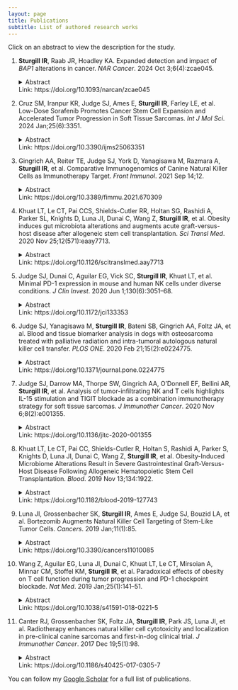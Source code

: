 ```yaml
---
layout: page
title: Publications
subtitle: List of authored research works
---
```


Click on an abstract to view the description for the study.

1.	**Sturgill IR**, Raab JR, Hoadley KA. Expanded detection and impact of _BAP1_ alterations in cancer. _NAR Cancer_. 2024 Oct 3;6(4):zcae045.
    <details>
      
      <summary>Abstract</summary>
    
      Aberrant expression of the BAP1 (BRCA associated protein 1) tumor suppressor gene is a prominent risk factor for several tumor types and is important in tumor evolution and progression. Here we performed integrated multi-omics analyses using data from The Cancer Genome Atlas for 33 cancer types and over 10,000 individuals to identify alterations leading to BAP1 disruption. We combined existing variant calls and new calls derived from a de novo local realignment pipeline across multiple independent variant callers, increasing somatic variant detection by 41% from 182 to 257, including 11 indels ≥40 bp. The expanded detection of mutations highlights the power of new tools to uncover longer indels and impactful mutations. We developed an expression-based BAP1 activity score and identified a transcriptional profile associated with BAP1 disruption in cancer. BAP1 has been proposed to play a critical role in controlling tumor plasticity and normal cell fate. Leveraging human and mouse liver datasets, BAP1 loss in normal cells resulted in lower BAP1 activity scores and lower scores were associated with a less-differentiated phenotype in embryonic cells. Together, our expanded BAP1 mutant samples revealed a transcriptional signature in cancer cells, supporting BAP1’s influences on cellular plasticity and cell identity maintenance.   
    </details>
    Link: https://doi.org/10.1093/narcan/zcae045
    <br />

2.	Cruz SM, Iranpur KR, Judge SJ, Ames E, **Sturgill IR**, Farley LE, et al. Low-Dose Sorafenib Promotes Cancer Stem Cell Expansion and Accelerated Tumor Progression in Soft Tissue Sarcomas. _Int J Mol Sci_. 2024 Jan;25(6):3351. 
    <details>
      
      <summary>Abstract</summary>
    
      The cancer stem cell (CSC) hypothesis postulates that heterogeneous human cancers harbor a population of stem-like cells which are resistant to cytotoxic therapies, thus providing a reservoir of relapse following conventional therapies like chemotherapy and radiation (RT). CSCs have been observed in multiple human cancers, and their presence has been correlated with worse clinical outcomes. Here, we sought to evaluate the impact of drug dosing of the multi-tyrosine kinase inhibitor, sorafenib, on CSC and non-CSCs in soft tissue sarcoma (STS) models, hypothesizing differential effects of sorafenib based on dose and target cell population. In vitro, human cancer cell lines and primary STS from surgical specimens were exposed to escalating doses of sorafenib to determine cell viability and expression of CSC marker aldehyde dehydrogenase (ALDH). In vivo, ALDHbright CSCs were isolated, exposed to sorafenib, and xenograft growth and survival analyses were performed. We observed that sarcoma CSCs appear to paradoxically respond to the tyrosine kinase inhibitor sorafenib at low doses with increased proliferation and stem-like function of CSCs, whereas anti-viability effects dominated at higher doses. Importantly, STS patients receiving neoadjuvant sorafenib and RT on a clinical trial (NCT00864032) showed increased CSCs post therapy, and higher ALDH scores post therapy were associated with worse metastasis-free survival. These data suggest that low-dose sorafenib may promote the CSC phenotype in STS with clinically significant effects, including increased tumor growth and higher rates of metastasis formation in sarcoma patients.
    </details>
    Link: https://doi.org/10.3390/ijms25063351
    <br />
    
3.	Gingrich AA, Reiter TE, Judge SJ, York D, Yanagisawa M, Razmara A, **Sturgill IR**, et al. Comparative Immunogenomics of Canine Natural Killer Cells as Immunotherapy Target. _Front Immunol_. 2021 Sep 14;12. 
    <details>
      
      <summary>Abstract</summary>
    
      Natural killer (NK) cells are key effectors of the innate immune system, but major differences between human and murine NK cells have impeded translation. Outbred dogs offer an important link for studies of NK biology and immunotherapy. We analyzed gene expression of putative NK populations from healthy dogs and dogs with naturally-occurring cancers examining differential gene expression across multiple conditions, including steady-state, in vitro activation with cytokines and co-culture, and in vivo activation with inhaled IL-15 in dogs receiving IL-15 immunotherapy. We also compared dog, mouse and human CD3-NKp46+ NK cells using a novel orthologous transcriptome. Distinct transcriptional profiles between NK populations exist between conditions and in vitro versus in vivo treatments. In cross-species analysis, canine NK cells were globally more similar to human NK cells than mice. These data define canine NK cell gene expression under multiple conditions and across species, filling an important gap in translational NK studies.  
    </details>
    Link: https://doi.org/10.3389/fimmu.2021.670309
    <br />
    
4.	Khuat LT, Le CT, Pai CCS, Shields-Cutler RR, Holtan SG, Rashidi A, Parker SL, Knights D, Luna JI, Dunai C, Wang Z, **Sturgill IR**, et al. Obesity induces gut microbiota alterations and augments acute graft-versus-host disease after allogeneic stem cell transplantation. _Sci Transl Med_. 2020 Nov 25;12(571):eaay7713. 
    <details>
      
      <summary>Abstract</summary>
    
      The efficacy of allogeneic hematopoietic stem cell transplantation (allo-HSCT) is limited by acute and chronic graft-versus-host disease (GVHD). The impact of obesity on allo-HSCT outcomes is poorly understood. Here, we report that obesity had a negative and selective impact on acute gut GVHD after allo-HSCT in mice with diet-induced obesity (DIO). These animals exhibited increased gut permeability, endotoxin translocation across the gut, and radiation-induced gastrointestinal damage after allo-HSCT. After allo-HSCT, both male and female DIO mouse recipients showed increased proinflammatory cytokine production and expression of the GVHD marker ST2 (IL-33R) and MHC class II molecules; they also exhibited decreased survival associated with acute severe gut GVHD. This rapid-onset, obesity-associated gut GVHD depended on donor CD4+ T cells and occurred even with a minor MHC mismatch between donor and recipient animals. Retrospective analysis of clinical cohorts receiving allo-HSCT transplants from unrelated donors revealed that recipients with a high body mass index (BMI, >30) had reduced survival and higher serum ST2 concentrations compared with nonobese transplant recipients. Assessment of both DIO mice and allo-HSCT recipients with a high BMI revealed reduced gut microbiota diversity and decreased Clostridiaceae abundance. Prophylactic antibiotic treatment protected DIO mouse recipients from endotoxin translocation across the gut and increased inflammatory cytokine production, as well as gut pathology and mortality, but did not protect against later development of chronic skin GVHD. These results suggest that obesity-induced alterations of the gut microbiota may affect GVHD after allo-HSCT in DIO mice, which could be ameliorated by prophylactic antibiotic treatment.  
    </details>
    Link: https://doi.org/10.1126/scitranslmed.aay7713
    <br />
    
5.	Judge SJ, Dunai C, Aguilar EG, Vick SC, **Sturgill IR**, Khuat LT, et al. Minimal PD-1 expression in mouse and human NK cells under diverse conditions. _J Clin Invest_. 2020 Jun 1;130(6):3051–68. 
    <details>
      
      <summary>Abstract</summary>
    
      PD-1 expression is a hallmark of both early antigen-specific T cell activation and later chronic stimulation, suggesting key roles in both naive T cell priming and memory T cell responses. Although significant similarities exist between T cells and NK cells, there are critical differences in their biology and functions reflecting their respective adaptive and innate immune effector functions. Expression of PD-1 on NK cells is controversial despite rapid incorporation into clinical cancer trials. Our objective was to stringently and comprehensively assess expression of PD-1 on both mouse and human NK cells under multiple conditions and using a variety of readouts. We evaluated NK cells from primary human tumor samples, after ex vivo culturing, and from multiple mouse tumor and viral models using flow cytometry, quantitative reverse-transcriptase PCR (qRT-PCR), and RNA-Seq for PD-1 expression. We demonstrate that, under multiple conditions, human and mouse NK cells consistently lack PD-1 expression despite the marked upregulation of other activation/regulatory markers, such as TIGIT. This was in marked contrast to T cells, which were far more prominent within all tumors and expressed PD-1. These data have important implications when attempting to discern NK from T cell effects and to determine whether PD-1 targeting can be expected to have direct effects on NK cell functions.  
    </details>
    Link: https://doi.org/10.1172/jci133353
    <br />
    
6.	Judge SJ, Yanagisawa M, **Sturgill IR**, Bateni SB, Gingrich AA, Foltz JA, et al. Blood and tissue biomarker analysis in dogs with osteosarcoma treated with palliative radiation and intra-tumoral autologous natural killer cell transfer. _PLOS ONE_. 2020 Feb 21;15(2):e0224775. 
    <details>
      
      <summary>Abstract</summary>
    
      We have previously reported radiation-induced sensitization of canine osteosarcoma (OSA) to natural killer (NK) therapy, including results from a first-in-dog clinical trial. Here, we report correlative analyses of blood and tissue specimens for signals of immune activation in trial subjects. Among 10 dogs treated with palliative radiotherapy (RT) and intra-tumoral adoptive NK transfer, we performed ELISA on serum cytokines, flow cytometry for immune phenotype of PBMCs, and PCR on tumor tissue for immune-related gene expression. We then queried The Cancer Genome Atlas (TCGA) to evaluate the association of cytotoxic/immune-related gene expression with human sarcoma survival. Updated survival analysis revealed five 6-month survivors, including one dog who lived 17.9 months. Using feeder line co-culture for NK expansion, we observed maximal activation of dog NK cells on day 17–19 post isolation with near 100% expression of granzyme B and NKp46 and high cytotoxic function in the injected NK product. Among dogs on trial, we observed a trend for higher baseline serum IL-6 to predict worse lung metastasis-free and overall survival (P = 0.08). PCR analysis revealed low absolute gene expression of CD3, CD8, and NKG2D in untreated OSA. Among treated dogs, there was marked heterogeneity in the expression of immune-related genes pre- and post-treatment, but increases in CD3 and CD8 gene expression were higher among dogs that lived > 6 months compared to those who did not. Analysis of the TCGA confirmed significant differences in survival among human sarcoma patients with high and low expression of genes associated with greater immune activation and cytotoxicity (CD3e, CD8a, IFN-γ, perforin, and CD122/IL-2 receptor beta). Updated results from a first-in-dog clinical trial of palliative RT and autologous NK cell immunotherapy for OSA illustrate the translational relevance of companion dogs for novel cancer therapies. Similar to human studies, analyses of immune markers from canine serum, PBMCs, and tumor tissue are feasible and provide insight into potential biomarkers of response and resistance.   
    </details>
    Link: https://doi.org/10.1371/journal.pone.0224775
    <br />
    
7.	Judge SJ, Darrow MA, Thorpe SW, Gingrich AA, O’Donnell EF, Bellini AR, **Sturgill IR**, et al. Analysis of tumor-infiltrating NK and T cells highlights IL-15 stimulation and TIGIT blockade as a combination immunotherapy strategy for soft tissue sarcomas. _J Immunother Cancer_. 2020 Nov 6;8(2):e001355. 
    <details>
      
      <summary>Abstract</summary>
    
      Purpose

      Given the unmet need for novel immunotherapy in soft tissue sarcoma (STS), we sought to characterize the phenotype and function of intratumoral natural killer (NK) and T cells to identify novel strategies to augment tumor-infiltrating lymphocyte (TIL) function.
  	
      Experimental design
      
      Using prospectively collected specimens from dogs and humans with sarcomas, archived specimens, and The Cancer Genome Atlas (TCGA) data, we evaluated blood and tumor NK and T cell phenotype and function and correlated those with outcome. We then assessed the effects of interleukin 15 (IL-15) stimulation on both NK and T cell activation and TIGIT upregulation. Finally, we evaluated cytotoxic effects of IL-15 combined with TIGIT blockade using a novel anti-TIGIT antibody.
  	
      Results
      
      TILs were strongly associated with survival outcome in both archived tissue and TCGA, but higher TIL content was also associated with higher TIGIT expression. Compared with blood, intratumoral NK and T cells showed significantly higher expression of both activation and exhaustion markers, in particular TIGIT. Ex vivo stimulation of blood and tumor NK and T cells from patients with STS with IL-15 further increased both activation and exhaustion markers, including TIGIT. Dogs with metastatic osteosarcoma receiving inhaled IL-15 also exhibited upregulation of activation markers and TIGIT. Ex vivo, combined IL-15 and TIGIT blockade using STS blood and tumor specimens significantly increased cytotoxicity against STS targets.
  	
      Conclusion
      
      Intratumoral NK and T cells are prognostic in STS, but their activation is marked by significant upregulation of TIGIT. Our data suggest that combined IL-15 and TIGIT blockade may be a promising clinical strategy in STS. 
    </details>
    Link: https://doi.org/10.1136/jitc-2020-001355
    <br />
    
8.	Khuat LT, Le CT, Pai CC, Shields-Cutler R, Holtan S, Rashidi A, Parker S, Knights D, Luna JI, Dunai C, Wang Z, **Sturgill IR**, et al. Obesity-Induced Microbiome Alterations Result in Severe Gastrointestinal Graft-Versus-Host Disease Following Allogeneic Hematopoietic Stem Cell Transplantation. _Blood_. 2019 Nov 13;134:1922. 
    <details>
      
      <summary>Abstract</summary>
    
      Allogeneic hematopoietic stem cell transplantation (allo-HSCT) remains a viable treatment option for many cancers but its clinical utility is limited due to the occurrence of graft-versus-host disease (GVHD). Understanding the impact of obesity on immune function has become increasingly important in the setting of the current obesity pandemic. We report here that obesity has a negative and selective impact on acute gut GVHD. Diet-induced obese (DIO) mice exhibited increased gut permeability, endotoxin translocation and radiation-induced gastrointestinal damage. After allo-HSCT, DIO recipients across strains and sex had markedly increased pro-inflammatory cytokines (IL-6, TNF), GVHD biomarker ST2, MHC class II expression and exhibited rapid mortality associated with severe acute gut pathology. This obesity-associated lethal acute gut GVHD was dependent on donor CD4 T cells and occurred even in minor MHC mismatch strain combination in which only a delayed skin chronic GVHD resulted in lean recipients. Pro-inflammatory cytokine blockade targeting both IL-6 and TNF ameliorated obesity-associated acute gut GVHD while maintaining graft-versus-tumor (GVT) effects. Microbiome assessment of DIO mice revealed markedly reduced microbiome diversity and decreased Clostridiaceae abundance. Additionally, DIO mice had a significant increase of GVHD-associated Akkermansia muciniphila before and after allo-HSCT compared to the controls. Extended antibiotic treatment of DIO mice protected from the endotoxin translocation, cytokine storm as well as gut GVHD pathology but did not protect later development of chronic skin GVHD. These results demonstrate that obesity alters the microbiome and imparts differential effects on GVHD following allo-HSCT with decreased survival and this inferior outcome can be pre-empted by combined pro-inflammatory cytokine blockade or antibiotic pretreatment.  
    </details>
    Link: https://doi.org/10.1182/blood-2019-127743
    <br />
    
9.	Luna JI, Grossenbacher SK, **Sturgill IR**, Ames E, Judge SJ, Bouzid LA, et al. Bortezomib Augments Natural Killer Cell Targeting of Stem-Like Tumor Cells. _Cancers_. 2019 Jan;11(1):85. 
    <details>
      
      <summary>Abstract</summary>
    
      Tumor cells harboring stem-like/cancer stem cell (CSC) properties have been identified and isolated from numerous hematological and solid malignancies. These stem-like tumor cells can persist following conventional cytoreductive therapies, such as chemotherapy and radiotherapy, thereby repopulating the tumor and seeding relapse and/or metastasis. We have previously shown that natural killer (NK) cells preferentially target stem-like tumor cells via non- major histocompatibility complex (MHC) restricted mechanisms. Here, we demonstrated that the proteasome inhibitor, bortezomib, augments NK cell targeting of stem cell-like tumor cells against multiple solid human tumor-derived cancer lines and primary tissue samples. Mechanistically, this was mediated by the upregulation of cell surface NK ligands MHC class I chain-related protein A and B (MICA and MICB) on aldehyde dehydrogenases (ALDH)-positive CSCs. The increased expression of MICA and MICB on CSC targets thereby enhanced NK cell mediated killing in vitro and ex vivo from both human primary tumor and patient-derived xenograft samples. In vivo, the combination of bortezomib and allogeneic NK cell adoptive transfer in immunodeficient mice led to increased elimination of CSCs as well as tumor growth delay of orthotopic glioblastoma tumors. Taken together, our data support the combination bortezomib and NK transfer as a strategy for both CSC targeting and potentially improved outcomes in clinical cancer patients.
    </details>
    Link: https://doi.org/10.3390/cancers11010085
    <br />
    
10.	Wang Z, Aguilar EG, Luna JI, Dunai C, Khuat LT, Le CT, Mirsoian A, Minnar CM, Stoffel KM, **Sturgill IR**, et al. Paradoxical effects of obesity on T cell function during tumor progression and PD-1 checkpoint blockade. _Nat Med_. 2019 Jan;25(1):141–51. 
    <details>
      
      <summary>Abstract</summary>
    
      The recent successes of immunotherapy have shifted the paradigm in cancer treatment, but because only a percentage of patients are responsive to immunotherapy, it is imperative to identify factors impacting outcome. Obesity is reaching pandemic proportions and is a major risk factor for certain malignancies, but the impact of obesity on immune responses, in general and in cancer immunotherapy, is poorly understood. Here, we demonstrate, across multiple species and tumor models, that obesity results in increased immune aging, tumor progression and PD-1-mediated T cell dysfunction which is driven, at least in part, by leptin. However, obesity is also associated with increased efficacy of PD-1/PD-L1 blockade in both tumor-bearing mice and clinical cancer patients. These findings advance our understanding of obesity-induced immune dysfunction and its consequences in cancer and highlight obesity as a biomarker for some cancer immunotherapies. These data indicate a paradoxical impact of obesity on cancer. There is heightened immune dysfunction and tumor progression but also greater anti-tumor efficacy and survival after checkpoint blockade which directly targets some of the pathways activated in obesity.
    </details>
    Link: https://doi.org/10.1038/s41591-018-0221-5
    <br />
    
11.	Canter RJ, Grossenbacher SK, Foltz JA, **Sturgill IR**, Park JS, Luna JI, et al. Radiotherapy enhances natural killer cell cytotoxicity and localization in pre-clinical canine sarcomas and first-in-dog clinical trial. _J Immunother Cancer_. 2017 Dec 19;5(1):98. 
    <details>
      
      <summary>Abstract</summary>
    
      Background

      We have previously shown that radiotherapy (RT) augments natural killer (NK) functions in pre-clinical models of human and mouse cancers, including sarcomas. Since dogs are an excellent outbred model for immunotherapy studies, we sought to assess RT plus local autologous NK transfer in canine sarcomas.
   	
      Methods
      
      Dog NK cells (CD5dim, NKp46+) were isolated from PBMCs and expanded with irradiated K562-C9-mIL21 feeder cells and 100 IU/mL recombinant human IL-2. NK homing and cytotoxicity ± RT were evaluated using canine osteosarcoma tumor lines and dog patient-derived xenografts (PDX). In a first-in-dog clinical trial for spontaneous osteosarcoma, we evaluated RT and intra-tumoral autologous NK transfer.
   	
      Results
      
      After 14 days, mean NK expansion and yield were 19.0-fold (±8.6) and 258.9(±76.1) ×106 cells, respectively. Post-RT, NK cytotoxicity increased in a dose-dependent fashion in vitro reaching ~ 80% at effector:target ratios of ≥10:1 (P < 0.001). In dog PDX models, allogeneic NK cells were cytotoxic in ex vivo killing assays and produced significant PDX tumor growth delay (P < 0.01) in vivo. After focal RT and intravenous NK transfer, we also observed significantly increased NK homing to tumors in vivo. Of 10 dogs with spontaneous osteosarcoma treated with focal RT and autologous NK transfer, 5 remain metastasis-free at the 6-month primary endpoint with resolution of suspicious pulmonary nodules in one patient. We also observed increased activation of circulating NK cells after treatment and persistence of labelled NK cells in vivo.
   	
      Conclusions
      
      NK cell homing and cytotoxicity are increased following RT in canine models of sarcoma. Results from a first-in-dog clinical trial are promising, including possible abscopal effects.
    </details>
    Link: https://doi.org/10.1186/s40425-017-0305-7
    <br />

You can follow my [Google Scholar](https://scholar.google.com/citations?hl=en&user=MSiJ16UAAAAJ) for a full list of publications.
